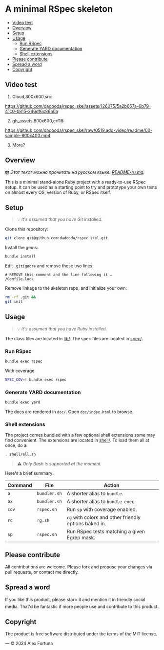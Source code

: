 
# A minimal RSpec skeleton

<!-- @import "[TOC]" {cmd="toc" depthFrom=2 depthTo=6 orderedList=false} -->

<!-- code_chunk_output -->

- [Video test](#video-test)
- [Overview](#overview)
- [Setup](#setup)
- [Usage](#usage)
  - [Run RSpec](#run-rspec)
  - [Generate YARD documentation](#generate-yard-documentation)
  - [Shell extensions](#shell-extensions)
- [Please contribute](#please-contribute)
- [Spread a word](#spread-a-word)
- [Copyright](#copyright)

<!-- /code_chunk_output -->

## Video test

1. Cloud,800x600,src:

https://github.com/dadooda/rspec_skel/assets/126075/5a2b657a-6b79-41c0-b815-246df6c86a0a

2. gh_assets,800x600,crf18:

https://github.com/dadooda/rspec_skel/raw/0519.add-video/readme/00-sample-800x400.mp4

3. More?

## Overview

🆎 *Этот текст можно прочитать на русском языке: [README-ru.md](README-ru.md).*

This is a minimal stand-alone Ruby project with a ready-to-use RSpec setup.
It can be used as a starting point to try and prototype your own tests
on almost every OS, version of Ruby, or RSpec itself.

## Setup

> 💡 *It's assumed that you have Git installed.*

Clone this repository:

```sh
git clone git@github.com:dadooda/rspec_skel.git
```

Install the gems:

```sh
bundle install
```

Edit `.gitignore` and remove these two lines:

```
# REMOVE this comment and the line following it …
/Gemfile.lock
```

Remove linkage to the skeleton repo, and initialize your own:

```sh
rm -rf .git &&
git init

```

## Usage

> 💡 *It's assumed that you have Ruby installed.*

The class files are located in [lib/](lib). The spec files are located in [spec/](spec).

### Run RSpec

```sh
bundle exec rspec
```

With coverage:

```sh
SPEC_COV=! bundle exec rspec
```

### Generate YARD documentation

```sh
bundle exec yard
```

The docs are rendered in `doc/`. Open `doc/index.html` to browse.

### Shell extensions

The project comes bundled with a few optional shell extensions some may find convenient.
The extensions are located in [shell/](shell). To load them all at once, do a:

```sh
. shell/all.sh
```

> ⚠️ *Only Bash is supported at the moment.*

Here's a brief summary:

Command | File | Action
-|-|-
`b` | `bundler.sh` | A shorter alias to `bundle`.
`bx` | `bundler.sh` | A shorter alias to `bundle exec`.
`cov` | `rspec.sh` | Run `sp` with coverage enabled.
`rc` | `rg.sh` | `rg` with colors and other friendly options baked in.
`sp` | `rspec.sh` | Run RSpec tests matching a given Egrep mask.

## Please contribute

All contributions are welcome. Please fork and propose your changes via pull requests,
or contact me directly.

## Spread a word

If you like this product, please star⭐ it and mention it in friendly social media.
That'd be fantastic if more people use and contribute to this product.

## Copyright

The product is free software distributed under the terms of the MIT license.

— © 2024 Alex Fortuna
